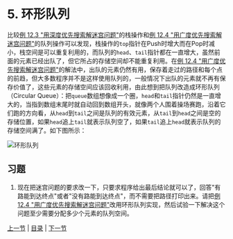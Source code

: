 # 5. 环形队列

比较[例 12.3 "用深度优先搜索解迷宫问题"](/ch12/s03)的栈操作和[例 12.4 "用广度优先搜索解迷宫问题"](/ch12/s04)的队列操作可以发现，栈操作的`top`指针在Push时增大而在Pop时减小，栈空间是可以重复利用的，而队列的`head`、`tail`指针都在一直增大，虽然前面的元素已经出队了，但它所占的存储空间却不能重复利用。在[例 12.4 "用广度优先搜索解迷宫问题"](/ch12/s04)的解法中，出队的元素仍然有用，保存着走过的路径和每个点的前趋，但大多数程序并不是这样使用队列的，一般情况下出队的元素就不再有保存价值了，这些元素的存储空间应该回收利用，由此想到把队列改造成环形队列（Circular Queue）：把`queue`数组想像成一个圈，`head`和`tail`指针仍然是一直增大的，当指到数组末尾时就自动回到数组开头，就像两个人围着操场赛跑，沿着它们跑的方向看，从`head`到`tail`之间是队列的有效元素，从`tail`到`head`之间是空的存储位置，如果`head`追上`tail`就表示队列空了，如果`tail`追上`head`就表示队列的存储空间满了。如下图所示：

![环形队列](images/stackqueue.circular.png)

## 习题

1. 现在把迷宫问题的要求改一下，只要求程序给出最后结论就可以了，回答"有路能到达终点"或者"没有路能到达终点"，而不需要把路径打印出来。请把[例 12.4 "用广度优先搜索解迷宫问题"](/ch12/s04)改用环形队列实现，然后试验一下解决这个问题至少需要分配多少个元素的队列空间。

[上一节](/ch12/s04) | [目录](/ch12/index) | [下一节](/ch13/s01) 